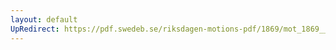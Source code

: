 ```yaml
---
layout: default
UpRedirect: https://pdf.swedeb.se/riksdagen-motions-pdf/1869/mot_1869__ak__00242/mot_1869__ak__00242_001.pdf
---
```


